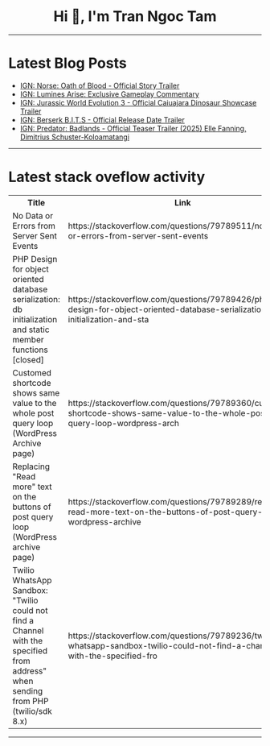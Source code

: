 <h1 align="center">Hi 👋, I'm Tran Ngoc Tam</h1>

---

# Latest Blog Posts 
<!-- BLOG-POST-LIST:START -->
- [IGN: Norse: Oath of Blood - Official Story Trailer](https://dev.to/gg_news/ign-norse-oath-of-blood-official-story-trailer-1aln)
- [IGN: Lumines Arise: Exclusive Gameplay Commentary](https://dev.to/gg_news/ign-lumines-arise-exclusive-gameplay-commentary-1ga4)
- [IGN: Jurassic World Evolution 3 - Official Caiuajara Dinosaur Showcase Trailer](https://dev.to/gg_news/ign-jurassic-world-evolution-3-official-caiuajara-dinosaur-showcase-trailer-39mc)
- [IGN: Berserk B.I.T.S - Official Release Date Trailer](https://dev.to/gg_news/ign-berserk-bits-official-release-date-trailer-2g7m)
- [IGN: Predator: Badlands - Official Teaser Trailer &lpar;2025&rpar; Elle Fanning, Dimitrius Schuster-Koloamatangi](https://dev.to/gg_news/ign-predator-badlands-official-teaser-trailer-2025-elle-fanning-dimitrius-j1f)
<!-- BLOG-POST-LIST:END -->

---

# Latest stack oveflow activity
<table>
  <tr><th>Title</th><th>Link</th></tr>
  <!-- STACKOVERFLOW:START --><tr><td>No Data or Errors from Server Sent Events</td><td>https://stackoverflow.com/questions/79789511/no-data-or-errors-from-server-sent-events</td></tr><tr><td>PHP Design for object oriented database serialization: db initialization and static member functions [closed]</td><td>https://stackoverflow.com/questions/79789426/php-design-for-object-oriented-database-serialization-db-initialization-and-sta</td></tr><tr><td>Customed shortcode shows same value to the whole post query loop &lpar;WordPress Archive page&rpar;</td><td>https://stackoverflow.com/questions/79789360/customed-shortcode-shows-same-value-to-the-whole-post-query-loop-wordpress-arch</td></tr><tr><td>Replacing &quot;Read more&quot; text on the buttons of post query loop &lpar;WordPress archive page&rpar;</td><td>https://stackoverflow.com/questions/79789289/replacing-read-more-text-on-the-buttons-of-post-query-loop-wordpress-archive</td></tr><tr><td>Twilio WhatsApp Sandbox: &quot;Twilio could not find a Channel with the specified from address&quot; when sending from PHP &lpar;twilio/sdk 8.x&rpar;</td><td>https://stackoverflow.com/questions/79789236/twilio-whatsapp-sandbox-twilio-could-not-find-a-channel-with-the-specified-fro</td></tr><!-- STACKOVERFLOW:END -->
</table>

---



